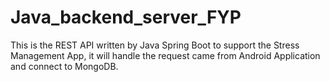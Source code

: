 # Java_backend_server_FYP

This is the REST API written by Java Spring Boot to support the Stress Management App, it will handle the request came from Android Application and connect to MongoDB.
